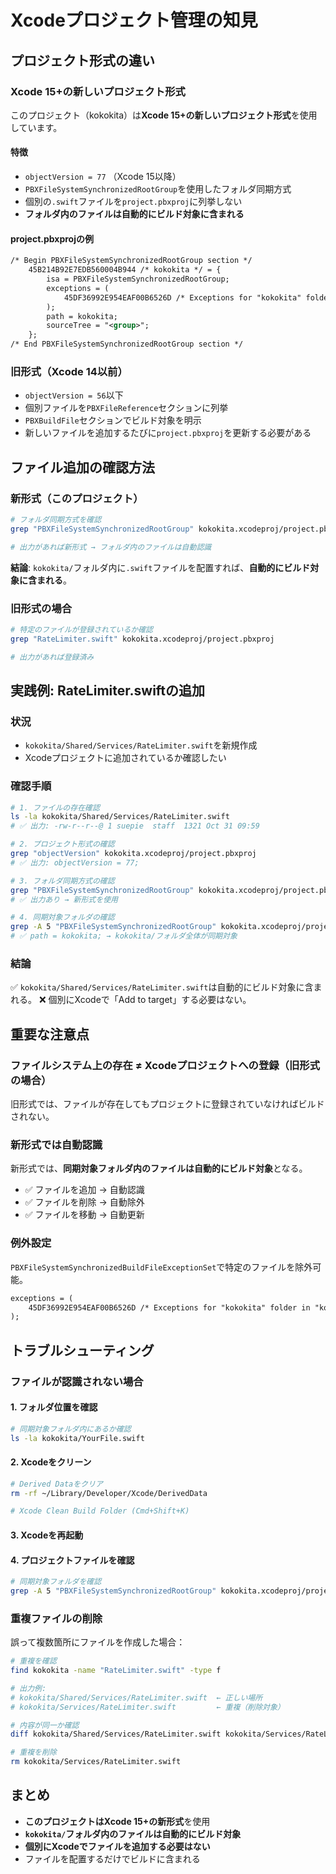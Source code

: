 # Xcodeプロジェクト管理の知見

## プロジェクト形式の違い

### Xcode 15+の新しいプロジェクト形式

このプロジェクト（kokokita）は**Xcode 15+の新しいプロジェクト形式**を使用しています。

#### 特徴

- `objectVersion = 77` （Xcode 15以降）
- `PBXFileSystemSynchronizedRootGroup`を使用したフォルダ同期方式
- 個別の`.swift`ファイルを`project.pbxproj`に列挙しない
- **フォルダ内のファイルは自動的にビルド対象に含まれる**

#### project.pbxprojの例

```xml
/* Begin PBXFileSystemSynchronizedRootGroup section */
    45B214B92E7EDB560004B944 /* kokokita */ = {
        isa = PBXFileSystemSynchronizedRootGroup;
        exceptions = (
            45DF36992E954EAF00B6526D /* Exceptions for "kokokita" folder in "kokokita" target */,
        );
        path = kokokita;
        sourceTree = "<group>";
    };
/* End PBXFileSystemSynchronizedRootGroup section */
```

### 旧形式（Xcode 14以前）

- `objectVersion = 56`以下
- 個別ファイルを`PBXFileReference`セクションに列挙
- `PBXBuildFile`セクションでビルド対象を明示
- 新しいファイルを追加するたびに`project.pbxproj`を更新する必要がある

## ファイル追加の確認方法

### 新形式（このプロジェクト）

```bash
# フォルダ同期方式を確認
grep "PBXFileSystemSynchronizedRootGroup" kokokita.xcodeproj/project.pbxproj

# 出力があれば新形式 → フォルダ内のファイルは自動認識
```

**結論**: `kokokita/`フォルダ内に`.swift`ファイルを配置すれば、**自動的にビルド対象に含まれる**。

### 旧形式の場合

```bash
# 特定のファイルが登録されているか確認
grep "RateLimiter.swift" kokokita.xcodeproj/project.pbxproj

# 出力があれば登録済み
```

## 実践例: RateLimiter.swiftの追加

### 状況
- `kokokita/Shared/Services/RateLimiter.swift`を新規作成
- Xcodeプロジェクトに追加されているか確認したい

### 確認手順

```bash
# 1. ファイルの存在確認
ls -la kokokita/Shared/Services/RateLimiter.swift
# ✅ 出力: -rw-r--r--@ 1 suepie  staff  1321 Oct 31 09:59

# 2. プロジェクト形式の確認
grep "objectVersion" kokokita.xcodeproj/project.pbxproj
# ✅ 出力: objectVersion = 77;

# 3. フォルダ同期方式の確認
grep "PBXFileSystemSynchronizedRootGroup" kokokita.xcodeproj/project.pbxproj
# ✅ 出力あり → 新形式を使用

# 4. 同期対象フォルダの確認
grep -A 5 "PBXFileSystemSynchronizedRootGroup" kokokita.xcodeproj/project.pbxproj
# ✅ path = kokokita; → kokokita/フォルダ全体が同期対象
```

### 結論

✅ `kokokita/Shared/Services/RateLimiter.swift`は自動的にビルド対象に含まれる。
❌ 個別にXcodeで「Add to target」する必要はない。

## 重要な注意点

### ファイルシステム上の存在 ≠ Xcodeプロジェクトへの登録（旧形式の場合）

旧形式では、ファイルが存在してもプロジェクトに登録されていなければビルドされない。

### 新形式では自動認識

新形式では、**同期対象フォルダ内のファイルは自動的にビルド対象**となる。

- ✅ ファイルを追加 → 自動認識
- ✅ ファイルを削除 → 自動除外
- ✅ ファイルを移動 → 自動更新

### 例外設定

`PBXFileSystemSynchronizedBuildFileExceptionSet`で特定のファイルを除外可能。

```xml
exceptions = (
    45DF36992E954EAF00B6526D /* Exceptions for "kokokita" folder in "kokokita" target */,
);
```

## トラブルシューティング

### ファイルが認識されない場合

#### 1. フォルダ位置を確認
```bash
# 同期対象フォルダ内にあるか確認
ls -la kokokita/YourFile.swift
```

#### 2. Xcodeをクリーン
```bash
# Derived Dataをクリア
rm -rf ~/Library/Developer/Xcode/DerivedData

# Xcode Clean Build Folder (Cmd+Shift+K)
```

#### 3. Xcodeを再起動

#### 4. プロジェクトファイルを確認
```bash
# 同期対象フォルダを確認
grep -A 5 "PBXFileSystemSynchronizedRootGroup" kokokita.xcodeproj/project.pbxproj
```

### 重複ファイルの削除

誤って複数箇所にファイルを作成した場合：

```bash
# 重複を確認
find kokokita -name "RateLimiter.swift" -type f

# 出力例:
# kokokita/Shared/Services/RateLimiter.swift  ← 正しい場所
# kokokita/Services/RateLimiter.swift         ← 重複（削除対象）

# 内容が同一か確認
diff kokokita/Shared/Services/RateLimiter.swift kokokita/Services/RateLimiter.swift

# 重複を削除
rm kokokita/Services/RateLimiter.swift
```

## まとめ

- **このプロジェクトはXcode 15+の新形式**を使用
- **`kokokita/`フォルダ内のファイルは自動的にビルド対象**
- **個別にXcodeでファイルを追加する必要はない**
- ファイルを配置するだけでビルドに含まれる
